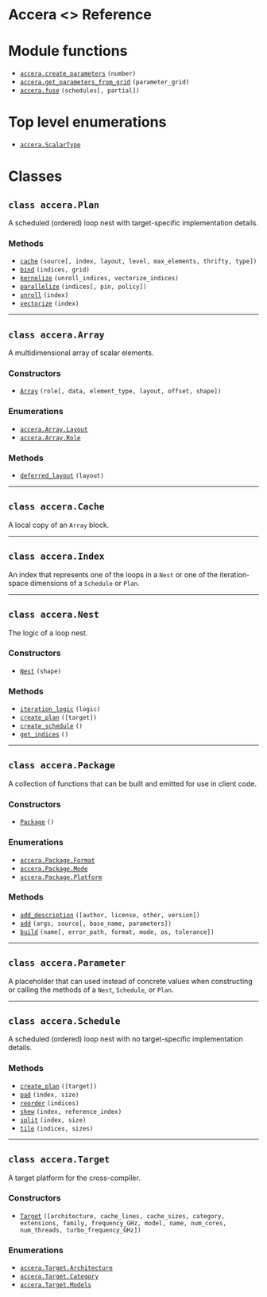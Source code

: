 [//]: # (Project: Accera)
[//]: # (Version: <<VERSION>>)

# Accera <<VERSION>> Reference

# Module functions
* [`accera.create_parameters`](functions/create_parameters.md) `(number)`
* [`accera.get_parameters_from_grid`](functions/get_parameters_from_grid.md) `(parameter_grid)`
* [`accera.fuse`](functions/fuse.md) `(schedules[, partial])`

# Top level enumerations
* [`accera.ScalarType`](<enumerations/ScalarType.md>)

# Classes

## `class accera.Plan`
A scheduled (ordered) loop nest with target-specific implementation details.

### Methods
* [`cache`](<classes/Plan/cache.md>) `(source[, index, layout, level, max_elements, thrifty, type])`
* [`bind`](<classes/Plan/bind.md>) `(indices, grid)`
* [`kernelize`](<classes/Plan/kernelize.md>) `(unroll_indices, vectorize_indices)`
* [`parallelize`](<classes/Plan/parallelize.md>) `(indices[, pin, policy])`
* [`unroll`](<classes/Plan/unroll.md>) `(index)`
* [`vectorize`](<classes/Plan/vectorize.md>) `(index)`

---

## `class accera.Array`
A multidimensional array of scalar elements.

### Constructors
* [`Array`](<classes/Array/Array.md>) `(role[, data, element_type, layout, offset, shape])`

### Enumerations
* [`accera.Array.Layout`](<classes/Array/Layout.md>)
* [`accera.Array.Role`](<classes/Array/Role.md>)

### Methods
* [`deferred_layout`](<classes/Array/deferred_layout.md>) `(layout)`

---

## `class accera.Cache`

A local copy of an `Array` block.


---

## `class accera.Index`

An index that represents one of the loops in a `Nest` or one of the iteration-space dimensions of a `Schedule` or `Plan`.

---

## `class accera.Nest`

The logic of a loop nest.

### Constructors
* [`Nest`](<classes/Nest/Nest.md>) `(shape)`

### Methods
* [`iteration_logic`](<classes/Nest/iteration_logic.md>) `(logic)`
* [`create_plan`](<classes/Nest/create_plan.md>) `([target])`
* [`create_schedule`](<classes/Nest/create_schedule.md>) `()`
* [`get_indices`](<classes/Nest/get_indices.md>) `()`

---

## `class accera.Package`

A collection of functions that can be built and emitted for use in client code.

### Constructors
* [`Package`](<classes/Package/Package.md>) `()`

### Enumerations
* [`accera.Package.Format`](<classes/Package/Format.md>)
* [`accera.Package.Mode`](<classes/Package/Mode.md>)
* [`accera.Package.Platform`](<classes/Package/Platform.md>)

### Methods
* [`add_description`](<classes/Package/add_description.md>) `([author, license, other, version])`
* [`add`](<classes/Package/add.md>) `(args, source[, base_name, parameters])`
* [`build`](<classes/Package/build.md>) `(name[, error_path, format, mode, os, tolerance])`

---

## `class accera.Parameter`

A placeholder that can used instead of concrete values when constructing or calling the methods of a `Nest`, `Schedule`, or `Plan`.

---

## `class accera.Schedule`

A scheduled (ordered) loop nest with no target-specific implementation details.

### Methods
* [`create_plan`](<classes/Schedule/create_plan.md>) `([target])`
* [`pad`](<classes/Schedule/pad.md>) `(index, size)`
* [`reorder`](<classes/Schedule/reorder.md>) `(indices)`
* [`skew`](<classes/Schedule/skew.md>) `(index, reference_index)`
* [`split`](<classes/Schedule/split.md>) `(index, size)`
* [`tile`](<classes/Schedule/tile.md>) `(indices, sizes)`

---

## `class accera.Target`

A target platform for the cross-compiler.

### Constructors
* [`Target`](<classes/Target/Target.md>) `([architecture, cache_lines, cache_sizes, category, extensions, family, frequency_GHz, model, name, num_cores, num_threads, turbo_frequency_GHz])`

### Enumerations
* [`accera.Target.Architecture`](<classes/Target/Architecture.md>)
* [`accera.Target.Category`](<classes/Target/Category.md>)
* [`accera.Target.Models`](<classes/Target/Model.md>)

<div style="page-break-after: always;"></div>
